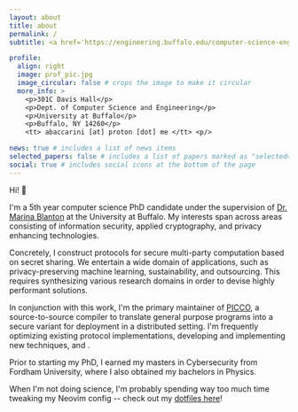 ```yaml
---
layout: about
title: about
permalink: /
subtitle: <a href='https://engineering.buffalo.edu/computer-science-engineering.html'><b>Doctoral Researcher</b></a> @ University at Buffalo

profile:
  align: right
  image: prof_pic.jpg
  image_circular: false # crops the image to make it circular
  more_info: >
    <p>301C Davis Hall</p>
    <p>Dept. of Computer Science and Engineering</p>
    <p>University at Buffalo</p>
    <p>Buffalo, NY 14260</p>
    <tt> abaccarini [at] proton [dot] me </tt> <p/> 

news: true # includes a list of news items
selected_papers: false # includes a list of papers marked as "selected={true}"
social: true # includes social icons at the bottom of the page
---
```


Hi! 👋

I'm a 5th year computer science PhD candidate under the supervision of [Dr. Marina Blanton](https://www.acsu.buffalo.edu/~mblanton/) at the University at Buffalo. My interests span across areas consisting of information security, applied cryptography, and privacy enhancing technologies.

Concretely, I construct protocols for secure multi-party computation based on secret sharing. We entertain a wide domain of applications, such as privacy-preserving machine learning, sustainability, and outsourcing. This requires synthesizing various research domains in order to devise highly performant solutions.

In conjunction with this work, I'm the primary maintainer of [PICCO](https://github.com/applied-crypto-lab/picco/), a source-to-source compiler to translate general purpose programs into a secure variant for deployment in a distributed setting. I'm frequently optimizing existing protocol implementations, developing and implementing new techniques, and .

<!-- The second area of interest is researching private information disclosure from secure function evaluation from an information-theoretic perspective. -->

Prior to starting my PhD, I earned my masters in Cybersecurity from Fordham University, where I also obtained my bachelors in Physics.

When I'm not doing science, I'm probably spending way too much time tweaking my Neovim config -- check out my [dotfiles here](https://github.com/abaccarini/dotfiles)!
